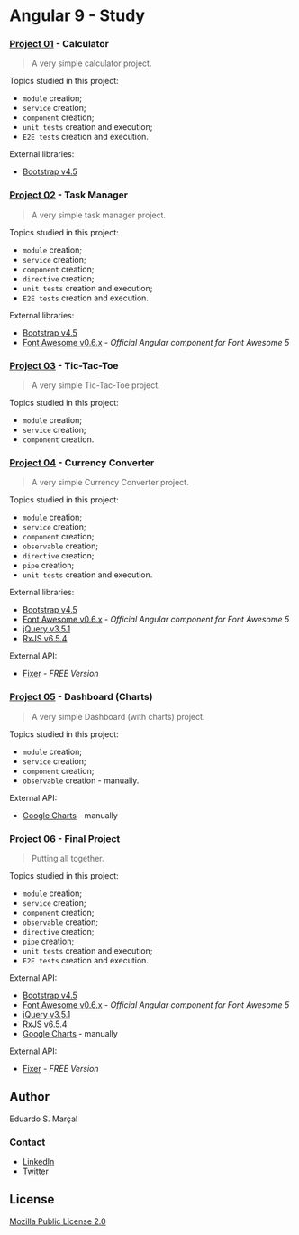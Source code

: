 # Angular 9 - Study

### [Project 01](https://github.com/eduardosmarcal/angular-9-study/tree/Porject_01_Calculator) - Calculator

> A very simple calculator project.

Topics studied in this project:
- `module` creation;
- `service` creation;
- `component` creation;
- `unit tests` creation and execution;
- `E2E tests` creation and execution.

External libraries:
- [Bootstrap v4.5](https://getbootstrap.com/docs/4.5/getting-started/introduction/)

### [Project 02](https://github.com/eduardosmarcal/angular-9-study/tree/Project_02_Task_Manager) - Task Manager

> A very simple task manager project.

Topics studied in this project:
- `module` creation;
- `service` creation;
- `component` creation;
- `directive` creation;
- `unit tests` creation and execution;
- `E2E tests` creation and execution.

External libraries:
- [Bootstrap v4.5](https://getbootstrap.com/docs/4.5/getting-started/introduction/)
- [Font Awesome v0.6.x](https://github.com/FortAwesome/angular-fontawesome) - _Official Angular component for Font Awesome 5_

### [Project 03](https://github.com/eduardosmarcal/angular-9-study/tree/Project_03_Tic-Tac-Toe) - Tic-Tac-Toe

> A very simple Tic-Tac-Toe project.

Topics studied in this project:
- `module` creation;
- `service` creation;
- `component` creation.

### [Project 04](https://github.com/eduardosmarcal/angular-9-study/tree/Project_04_Currency_Converter) - Currency Converter

> A very simple Currency Converter project.

Topics studied in this project:
- `module` creation;
- `service` creation;
- `component` creation;
- `observable` creation;
- `directive` creation;
- `pipe` creation;
- `unit tests` creation and execution.

External libraries:

- [Bootstrap v4.5](https://getbootstrap.com/docs/4.5/getting-started/introduction/)
- [Font Awesome v0.6.x](https://github.com/FortAwesome/angular-fontawesome) - _Official Angular component for Font Awesome 5_
- [jQuery v3.5.1](https://jquery.com/)
- [RxJS v6.5.4](https://rxjs-dev.firebaseapp.com)

External API:

- [Fixer](https://fixer.io) - _FREE Version_

### [Project 05](https://github.com/eduardosmarcal/angular-9-study/tree/Project_05_Dashboard) - Dashboard (Charts)

> A very simple Dashboard (with charts) project.

Topics studied in this project:
- `module` creation;
- `service` creation;
- `component` creation;
- `observable` creation - manually.

External API:

- [Google Charts](https://developers.google.com/chart) - manually

### [Project 06](https://github.com/eduardosmarcal/angular-9-study/tree/Project_06_Final_Project) - Final Project

> Putting all together.

Topics studied in this project:
- `module` creation;
- `service` creation;
- `component` creation;
- `observable` creation;
- `directive` creation;
- `pipe` creation;
- `unit tests` creation and execution;
- `E2E tests` creation and execution.

External API:

- [Bootstrap v4.5](https://getbootstrap.com/docs/4.5/getting-started/introduction/)
- [Font Awesome v0.6.x](https://github.com/FortAwesome/angular-fontawesome) - _Official Angular component for Font Awesome 5_
- [jQuery v3.5.1](https://jquery.com/)
- [RxJS v6.5.4](https://rxjs-dev.firebaseapp.com)
- [Google Charts](https://developers.google.com/chart) - manually

External API:

- [Fixer](https://fixer.io) - _FREE Version_

## Author

Eduardo S. Marçal

### Contact

- [LinkedIn](https://linkedin.com/in/eduardosmarcal)
- [Twitter](https://twitter.com/eduardosmarcal)

## License

[Mozilla Public License 2.0](https://github.com/eduardosmarcal/angular-9-study/blob/master/LICENSE)
